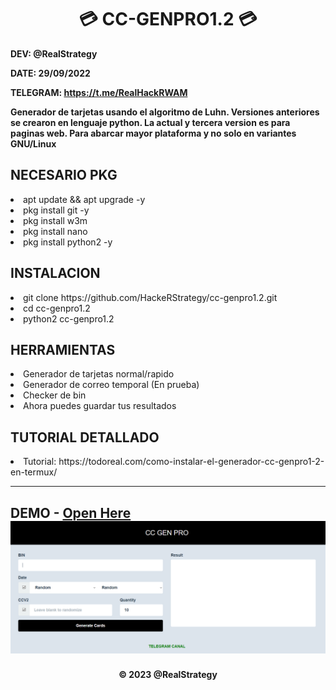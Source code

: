<h1 align='center'>💳 CC-GENPRO1.2 💳 </h1>

<b>DEV: @RealStrategy</b>

<b>DATE: 29/09/2022</b>

<b>TELEGRAM: https://t.me/RealHackRWAM</b>

<b>Generador de tarjetas usando el algoritmo de Luhn. Versiones anteriores se crearon en lenguaje python. La actual y tercera version es para paginas web. Para abarcar mayor plataforma y no solo en variantes GNU/Linux </b>

<h2>NECESARIO PKG</h2>
<li>apt update && apt upgrade -y </lo>
<li>pkg install git -y </lo>
<li>pkg install w3m </lo>
<li>pkg install nano</lo>
<li>pkg install python2 -y</lo>

<h2>INSTALACION</h2>
<li>git clone https://github.com/HackeRStrategy/cc-genpro1.2.git </lo>
<li>cd cc-genpro1.2 </lo>
<li>python2 cc-genpro1.2 </lo>

<h2>HERRAMIENTAS</h2>
<li>Generador de tarjetas normal/rapido </lo>
<li>Generador de correo temporal (En prueba)</lo>
<li>Checker de bin </lo>
<li>Ahora puedes guardar tus resultados </lo>

<h2>TUTORIAL DETALLADO</h2>
<li>Tutorial: https://todoreal.com/como-instalar-el-generador-cc-genpro1-2-en-termux/</lo>

***

DEMO - [Open Here](https://realstrategy.github.io/CC-GENPRO/)
![alt text](https://raw.githubusercontent.com/RealStrategy/realstrategy.github.io/main/CC-GENPROV1/ccgenpro.png)
---

<h4 align='center'> © 2023 @RealStrategy <h4>
